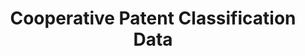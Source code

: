 ---
bigquery: https://console.cloud.google.com/bigquery?p=patents-public-data&d=cpc&page=dataset
citation: '“Cooperative Patent Classification” by the EPO and USPTO, for public use. '
contributors: EPO, USPTO
cost: None
description: Cooperative Patent Classification Data contains the scheme and definitions
  of the Cooperative Patent Classification system for classifying patent documents.
  The CPC is the result of a partnership between the EPO and the USPTO in their joint
  effort to develop a common, internationally compatible classification system for
  technical documents, in particular patent publications, which will be used by both
  offices in the patent granting process
documentation: https://www.cooperativepatentclassification.org/cpcSchemeAndDefinitions
last_edit: Mon, 04 Apr 2022 19:07:06 GMT
location: https://www.cooperativepatentclassification.org/index
maintained_by: USPTO, EPO
schema_fields: '[''level'', ''titlePart'', ''dateRevised'', ''symbol'', ''breakdownCode'',
  ''application_references'', ''glossary'', ''date_revised'', ''children'', ''informativeReferences'',
  ''limitingReferences'', ''applicationReferences'', ''notAllocatable'', ''breakdown_code'',
  ''not_allocatable'', ''title_full'', ''ipcConcordant'', ''informative_references'',
  ''titleFull'', ''additional_only'', ''status'', ''synonyms'', ''parents'', ''child_groups'',
  ''residual_references'', ''residualReferences'', ''limiting_references'', ''childGroups'',
  ''definition'', ''ipc_concordant'', ''sizeCache'', ''title_part'']'
shortname: cooperative_patent_classification
tags:
- patents
- science
title: Cooperative Patent Classification Data
uuid: 984374a7-16e9-4b35-9445-458daceb01bf
---